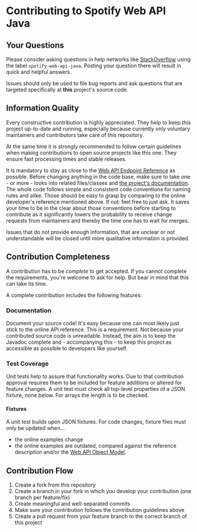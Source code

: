 # Contributing to Spotify Web API Java

## Your Questions
Please consider asking questions in help networks like
[StackOverflow](https://stackoverflow.com/questions/tagged/spotify-web-api-java) using the label `spotify-web-api-java`.
Posting your question there will result in quick and helpful answers.

Issues should only be used to file bug reports and ask questions that are targeted specifically at **this** project's
source code.

## Information Quality
Every constructive contribution is highly appreciated. They help to keep this project up-to-date and running,
especially because currently only voluntary maintainers and contributors take care of this repository.

At the same time it is strongly recommended to follow certain guidelines when making contributions to open source
projects like this one. They ensure fast processing times and stable releases.

It is mandatory to stay as close to the
[Web API Endpoint Reference](https://developer.spotify.com/web-api/endpoint-reference/) as possible. Before changing
anything in the code base, make sure to take one  - or more - looks into related files/classes and [the project's
documentation](https://dargmuesli.github.io/spotify-web-api-java/overview-summary.html). The whole code follows simple
and consistent code conventions for naming rules and alike. Those should be easy to grasp by comparing to the online
developer's reference mentioned above. If not: feel free to just ask. It saves your time to be in the clear about those
conventions before starting to contribute as it significantly lowers the probability to receive change requests from
maintainers and thereby the time one has to wait for merges.

Issues that do not provide enough information, that are unclear or not understandable will be closed until more
qualitative information is provided.

## Contribution Completeness
A contribution has to be *complete* to get accepted. If you cannot complete the requirements, you're welcome to ask for
help. But bear in mind that this can take its time.
 
A complete contribution includes the following features:

### Documentation
Document your source code! It's easy because one can most likely just stick to the online API reference. This is a
requirement. Not because your contributed source code is unreadable. Instead, the aim is to keep the Javadoc complete
and - accompanying this - to keep this project as accessible as possible to developers like yourself.

### Test Coverage
Unit tests help to assure that functionality works. Due to that contribution approval requires them to be included for
feature additions or altered for feature changes. A unit test must check all top-level properties of a JSON fixture,
none below. For arrays the length is to be checked.

#### Fixtures
A unit test builds upon JSON fixtures. For code changes, fixture files must only be updated when...
- the online examples change
- the online examples are outdated, compared against the reference description and/or the
[Web API Object Model](https://developer.spotify.com/web-api/object-model/).

## Contribution Flow
1. Create a fork from this repository
2. Create a branch in your fork in which you develop your contribution (one branch per feature/fix)
3. Create meaningful and well-separated commits
4. Make sure your contribution follows the contribution guidelines above 
5. Create a pull request from your feature branch to the correct branch of this project
